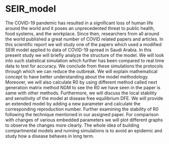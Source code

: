 # SEIR_model
The COVID-19 pandemic has resulted in a significant loss of human life around the
world and it poses an unprecedented threat to public health, food systems, and the
workplace. Since then, researchers from all around the world published a great number
of COVID related papers and articles. In this scientific report we will study one of the
papers which used a modified SEIR model applied to data of COVID-19 spread in Saudi
Arabia. In this present study we will briefly analyze the structure of the model. We will
look into such statistical simulation which further has been compared to real time data
to test for accuracy. We conclude from these simulations the protocols through which
we can reduce the outbreak. We will explain mathematical concept to have better
understanding about the model methodology. Moreover, we will also calculate R0 by
using different method called next generation matrix method NGM to see the R0 we
have seen in the paper is same with other methods. Furthermore, we will discuss the
local stability and sensitivity of the model at disease free equilibrium DFE. We will
provide an extended model by adding a new parameter and calculate the corresponding
reproduction number. Further examining the stability of R0 following the technique
mentioned in our assigned paper. For comparison with changes of various embedded
parameters we will plot different graphs to observe the changes more clearly. The whole
idea of building compartmental models and running simulations is to avoid an epidemic
and study how a disease behaves in long term.
